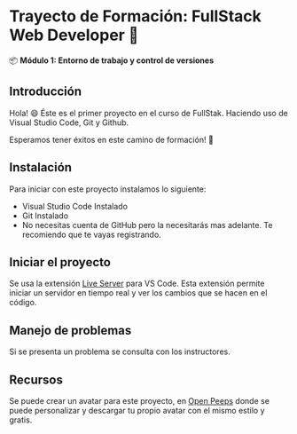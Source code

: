 # Trayecto de Formación: FullStack Web Developer :rocket:

:package: **Módulo 1: Entorno de trabajo y control de versiones**

## Introducción
Hola! :smile: Éste es el primer proyecto en el curso de FullStak. Haciendo uso de Visual Studio Code, Git y Github. 

Esperamos tener éxitos en este camino de formación! :clap:

## Instalación

Para iniciar con este proyecto instalamos lo siguiente:

- Visual Studio Code Instalado
- Git Instalado
- No necesitas cuenta de GitHub pero la necesitarás mas adelante. Te recomiendo que te vayas registrando.

## Iniciar el proyecto

Se usa la extensión [Live Server](https://marketplace.visualstudio.com/items?itemName=ritwickdey.LiveServer) para VS Code. Esta extensión permite iniciar un servidor en tiempo real y ver los cambios que se hacen en el código.

## Manejo de problemas

Si se presenta un problema se consulta con los instructores.

## Recursos

Se puede crear un avatar para este proyecto, en [Open Peeps](https://www.openpeeps.com) donde se puede personalizar y descargar tu propio avatar con el mismo estilo y gratis.
